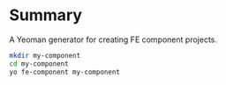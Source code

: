 # Summary

A Yeoman generator for creating FE component projects.

```bash
mkdir my-component
cd my-component
yo fe-component my-component
```
